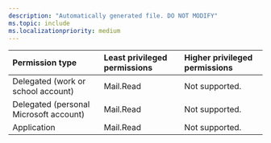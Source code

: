 ```yaml
---
description: "Automatically generated file. DO NOT MODIFY"
ms.topic: include
ms.localizationpriority: medium
---
```


|Permission type|Least privileged permissions|Higher privileged permissions|
|:---|:---|:---|
|Delegated (work or school account)|Mail.Read|Not supported.|
|Delegated (personal Microsoft account)|Mail.Read|Not supported.|
|Application|Mail.Read|Not supported.|

